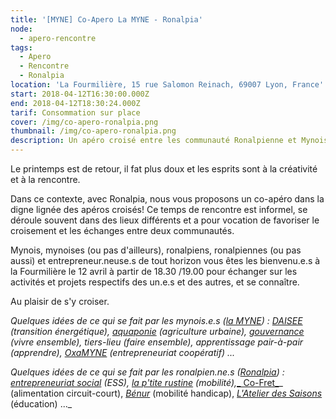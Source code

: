 ```yaml
---
title: '[MYNE] Co-Apero La MYNE - Ronalpia'
node:
  - apero-rencontre
tags:
  - Apero
  - Rencontre
  - Ronalpia
location: 'La Fourmilière, 15 rue Salomon Reinach, 69007 Lyon, France'
start: 2018-04-12T16:30:00.000Z
end: 2018-04-12T18:30:24.000Z
tarif: Consommation sur place
cover: /img/co-apero-ronalpia.png
thumbnail: /img/co-apero-ronalpia.png
description: Un apéro croisé entre les communauté Ronalpienne et Mynoise
---
```

Le printemps est de retour, il fat plus doux et les esprits sont à la créativité et à la rencontre. 

Dans ce contexte, avec Ronalpia, nous vous proposons un co-apéro dans la digne lignée des apéros croisés! Ce temps de rencontre est informel, se déroule souvent dans des lieux différents et a pour vocation de favoriser le croisement et les échanges entre deux communautés.

Mynois, mynoises (ou pas d'ailleurs), ronalpiens, ronalpiennes (ou pas aussi) et entrepreneur.neuse.s de tout horizon vous êtes les bienvenu.e.s à la Fourmilière le 12 avril à partir de 18.30 /19.00 pour échanger sur les activités et projets respectifs des un.e.s et des autres, et se connaître. 

Au plaisir de s'y croiser. 

_Quelques idées de ce qui se fait par les mynois.e.s (_[_la MYNE_](http://lamyne.org)_) : _[_DAISEE_](http://daisee.org)_ (transition énergétique), _[_aquaponie_](https://www.lamyne.org/project/hackuaponie/)_ (agriculture urbaine), _[_gouvernance_](https://pad.lamyne.org/s/design_de_gouvernance)_ (vivre ensemble), tiers-lieu (faire ensemble), apprentissage pair-à-pair (apprendre), _[_OxaMYNE_](https://oxamyne.org/)_ (entrepreneuriat coopératif) ..._

_Quelques idées de ce qui se fait par les ronalpien.ne.s (_[_Ronalpia_](http://www.ronalpia.fr/)_) : _[_entrepreneuriat social_](http://www.ronalpia.fr/entrepreneurs-sociaux/)_ (ESS), _[_la p'tite rustine_](http://www.ronalpia.fr/startup/la-ptite-rustine/)_ (mobilité),_[_ Co-Fret_](http://www.ronalpia.fr/startup/cofret-4/)_ (alimentation circuit-court), _[_Bénur_](http://www.ronalpia.fr/startup/cofret-4/)_ (mobilité handicap), _[_L'Atelier des Saisons_](http://www.ronalpia.fr/startup/atelier-saisons-4/)_ (éducation) ..._
